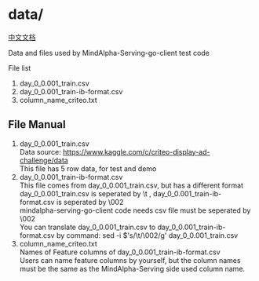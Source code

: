 # data/
[中文文档](README.CN.md) <br>

Data and files used by MindAlpha-Serving-go-client test code <br>

File list <br>
1. day_0_0.001_train.csv <br>
2. day_0_0.001_train-ib-format.csv <br>
3. column_name_criteo.txt <br>

## File Manual
1. day_0_0.001_train.csv <br>
    Data source: https://www.kaggle.com/c/criteo-display-ad-challenge/data <br>
    This file has 5 row data, for test and demo <br>
2. day_0_0.001_train-ib-format.csv <br>
    This file comes from day_0_0.001_train.csv, but has a different format <br>
    day_0_0.001_train.csv is seperated by \t ,  day_0_0.001_train-ib-format.csv is seperated by \002  <br>
    mindalpha-serving-go-client code needs csv file must be seperated by \002 <br>
    You can translate day_0_0.001_train.csv to day_0_0.001_train-ib-format.csv by command: sed -i $'s/\t/\002/g' day_0_0.001_train.csv
3. column_name_criteo.txt <br>
    Names of Feature columns of day_0_0.001_train-ib-format.csv <br>
    Users can name feature columns by yourself, but the column names must be the same as the MindAlpha-Serving side used column name.
